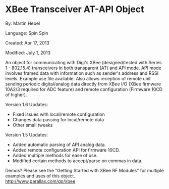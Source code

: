 # XBee Transceiver AT-API Object

By: Martin Hebel

Language: Spin Spin

Created: Apr 17, 2013

Modified: July 1, 2013

An object for communicating with Digi's XBee (designed/tested with Series 1 - 802.15.4) transceivers in both transparent (AT) and API mode. API mode involves framed data with information such as sender's address and RSSI levels. Example use file available. Also allows reception of remote unit sending periodic digital/analog data directly from XBee I/O (XBee firmware 10A2/3 required for ADC feature) and remote configuration (Firmware 10CD of higher).

Version 1.6 Updates:

*   Fixed issues with local/remote configuration
*   Changes data passing for local/remote data
*   Other small tweaks

Version 1.5 Updates:

*   Added automatic parsing of API analog data.
*   Added remote configuration API for firmware 10CD.
*   Added multiple methods for ease of use.
*   Modified certain methods to accept/parse on commas in data.

Demos? Please see the "Getting Started with XBee RF Modules" for multiple examples and uses of this object.   
http://www.parallax.com/go/xbee
